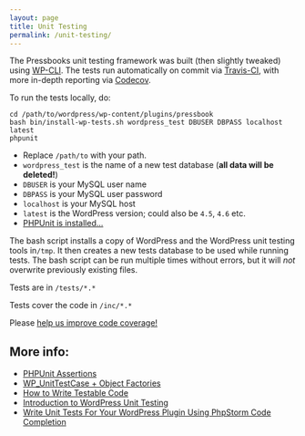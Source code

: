 ```yaml
---
layout: page
title: Unit Testing
permalink: /unit-testing/
---
```


The Pressbooks unit testing framework was built (then slightly tweaked) using [WP-CLI][1]. The tests run automatically on commit via [Travis-CI][2], with more in-depth reporting via [Codecov][3].

To run the tests locally, do:
    
    cd /path/to/wordpress/wp-content/plugins/pressbook
    bash bin/install-wp-tests.sh wordpress_test DBUSER DBPASS localhost latest
    phpunit

*   Replace `/path/to` with your path.
*   `wordpress_test` is the name of a new test database (**all data will be deleted!**)
*   `DBUSER` is your MySQL user name
*   `DBPASS` is your MySQL user password
*   `localhost` is your MySQL host
*   `latest` is the WordPress version; could also be `4.5`, `4.6` etc.
*   [PHPUnit is installed...][4]

The bash script installs a copy of WordPress and the WordPress unit testing tools in`/tmp`. It then creates a new tests database to be used while running tests. The bash script can be run multiple times without errors, but it will *not* overwrite previously existing files.

Tests are in `/tests/*.*`

Tests cover the code in `/inc/*.*`

Please [help us improve code coverage!][3]

## More info:

*   [PHPUnit Assertions][5]
*   [WP_UnitTestCase + Object Factories][6]
*   [How to Write Testable Code][7]
*   [Introduction to WordPress Unit Testing][8]
*   [Write Unit Tests For Your WordPress Plugin Using PhpStorm Code Completion][9]

 [1]: https://make.wordpress.org/cli/handbook/plugin-unit-tests/
 [2]: https://travis-ci.org/pressbooks/pressbooks
 [3]: https://codecov.io/gh/pressbooks/pressbooks
 [4]: https://phpunit.de/
 [5]: https://phpunit.de/manual/4.8/en/appendixes.assertions.html
 [6]: http://codesymphony.co/writing-wordpress-plugin-unit-tests/#object-factories
 [7]: http://code.tutsplus.com/tutorials/how-to-write-testable-and-maintainable-code-in-php--net-31726
 [8]: http://carlalexander.ca/introduction-wordpress-unit-testing/
 [9]: http://kizu514.com/blog/write-unit-tests-for-your-wordpress-plugin-using-phpstorm-code-completion/
